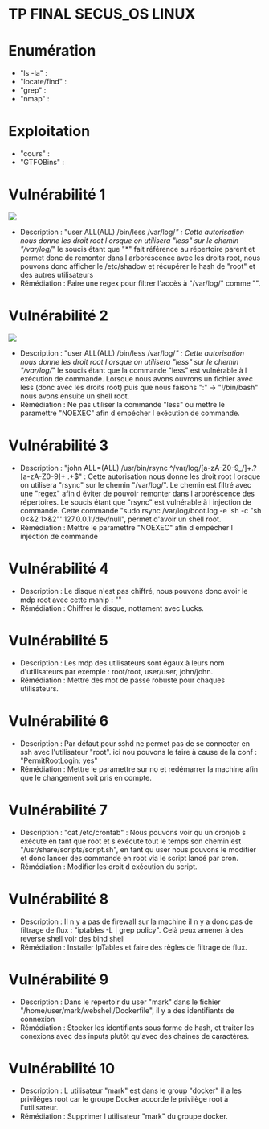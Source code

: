 # TP FINAL SECUS_OS LINUX #

# Enumération
- "ls -la" :
- "locate/find" :
- "grep" :
- "nmap" :

# Exploitation
- "cours" :
- "GTFOBins" : 

# Vulnérabilité 1 #
![](/home/seth/Desktop/COURS/COURS_M1/SECU_OS/LINUX/SCREEN/vuln_1.png)  
- Description : "user ALL(ALL) /bin/less /var/log/*" : Cette autorisation nous donne les droit root l orsque on utilisera "less" sur le chemin "/var/log/*" le soucis étant que "*" fait référence au répertoire parent et permet donc de remonter dans l arboréscence avec les droits root, nous pouvons donc afficher le /etc/shadow et récupérer le hash de "root" et des autres utilisateurs
- Rémédiation : Faire une regex pour filtrer l'accès à "/var/log/" comme "".

# Vulnérabilité 2 #
![](../SCREEN/vuln_2.png)
- Description : "user ALL(ALL) /bin/less /var/log/*" : Cette autorisation nous donne les droit root l orsque on utilisera "less" sur le chemin "/var/log/*" le soucis étant que la commande "less" est vulnérable à l exécution de commande. Lorsque nous avons ouvrons un fichier avec less (donc avec les droits root) puis que nous faisons ":" -> "!/bin/bash" nous avons ensuite un shell root.
- Rémédiation : Ne pas utiliser la commande "less"  ou mettre le paramettre "NOEXEC" afin d'empécher l exécution de commande.

# Vulnérabilité 3 #
- Description : "john ALL=(ALL) /usr/bin/rsync ^/var/log/[a-zA-Z0-9_/]+\.?[a-zA-Z0-9]+ .+$" : Cette autorisation nous donne les droit root l orsque on utilisera "rsync" sur le chemin "/var/log/". Le chemin est filtré avec une "regex" afin d éviter de pouvoir remonter dans l arboréscence des répertoires. Le soucis étant que "rsync" est vulnérable à l injection de commande. Cette commande "sudo rsync /var/log/boot.log -e 'sh -c "sh 0<&2 1>&2"' 127.0.0.1:/dev/null", permet d'avoir un shell root.
- Rémédiation : Mettre le paramettre "NOEXEC" afin d empécher l injection de commande

# Vulnérabilité 4 #
- Description : Le disque n'est pas chiffré, nous pouvons donc avoir le mdp root avec cette manip : ""
- Rémédiation : Chiffrer le disque, nottament avec Lucks.

# Vulnérabilité 5 #
- Description : Les mdp des utilisateurs sont égaux à leurs nom d'utilisateurs par exemple : root/root, user/user, john/john.
- Rémédiation : Mettre des mot de passe robuste pour chaques utilisateurs.

# Vulnérabilité 6 #
- Description : Par défaut pour sshd ne permet pas de se connecter en ssh avec l'utilisateur "root". ici nou pouvons le faire à cause de la conf : "PermitRootLogin: yes"
- Rémédiation : Mettre le paramettre sur no et redémarrer la machine afin que le changement soit pris en compte.

# Vulnérabilité 7 #
- Description : "cat /etc/crontab" : Nous pouvons voir qu un cronjob s exécute en tant que root et s exécute tout le temps son chemin est "/usr/share/scripts/script.sh", en tant qu user nous pouvons le modifier et donc lancer des commande en root via le script lancé par cron. 
- Rémédiation : Modifier les droit d exécution du script.

# Vulnérabilité 8 #
- Description : Il n y a pas de firewall sur la machine il n y a donc pas de filtrage de flux : "iptables -L | grep policy". Celà peux amener à des reverse shell voir des bind shell
- Rémédiation : Installer IpTables et faire des règles de filtrage de flux.

# Vulnérabilité 9 #
- Description : Dans le repertoir du user "mark" dans le fichier "/home/user/mark/webshell/Dockerfile", il y a des identifiants de connexion
- Rémédiation : Stocker les identifiants sous forme de hash, et traiter les conexions avec des inputs plutôt qu'avec des chaines de caractères.

# Vulnérabilité 10 #
- Description : L utilisateur "mark" est dans le group "docker" il a les privilèges root car le groupe Docker accorde le privilège root à l'utilisateur. 
- Rémédiation : Supprimer l utilisateur "mark" du groupe docker.
